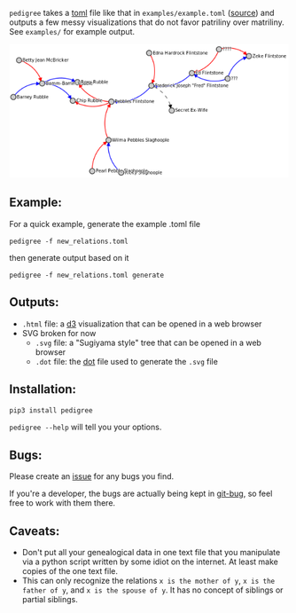 `pedigree` takes a [toml][] file like that in `examples/example.toml` ([source][]) and outputs a
few messy visualizations that do not favor patriliny over matriliny.  See `examples/` for example output.

![Screenshot 1](media/screenshot1.png)

Example:
--------
For a quick example, generate the example .toml file

    pedigree -f new_relations.toml

then generate output based on it

    pedigree -f new_relations.toml generate

Outputs:
--------
  - `.html` file: a [d3][] visualization that can be opened in a web browser
  - SVG broken for now
    - `.svg` file: a "Sugiyama style" tree that can be opened in a web browser
    - `.dot` file: the [dot][] file used to generate the `.svg` file

Installation:
-------------

    pip3 install pedigree

`pedigree --help` will tell you your options.

Bugs:
-----

Please create an [issue](https://github.com/jbaber/pedigree/issues) for any bugs you find.

If you're a developer, the bugs are actually being kept in [git-bug](https://github.com/MichaelMure/git-bug), so feel free to work with them there.

Caveats:
--------
  - Don't put all your genealogical data in one text file that you manipulate via a python script written by some idiot on the internet.  At least make copies of the one text file.
  - This can only recognize the relations `x is the mother of y`, `x is the father of y`, and `x is the spouse of y`.  It has no concept of siblings or partial siblings.


[toml]: https://en.wikipedia.org/wiki/TOML
[d3]: http://d3js.org/
[dot]: https://en.wikipedia.org/wiki/Graphviz
[source]: https://en.wikipedia.org/wiki/Template:Flintstones_family_tree
